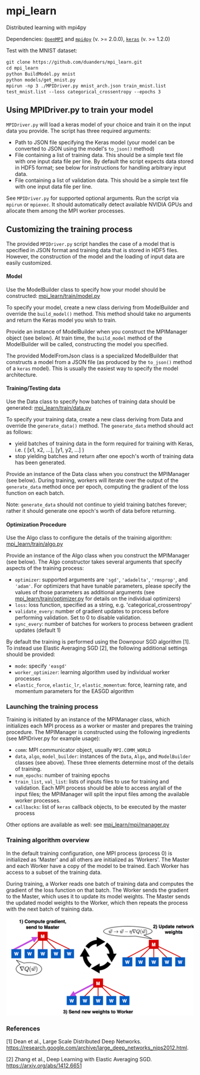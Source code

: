 # mpi_learn
Distributed learning with mpi4py

Dependencies: [`OpenMPI`](https://www.open-mpi.org/) and [`mpi4py`](http://mpi4py.readthedocs.io/en/stable/) (v. >= 2.0.0), [`keras`](https://keras.io/) (v. >= 1.2.0)

Test with the MNIST dataset:
```
git clone https://github.com/duanders/mpi_learn.git
cd mpi_learn
python BuildModel.py mnist
python models/get_mnist.py
mpirun -np 3 ./MPIDriver.py mnist_arch.json train_mnist.list test_mnist.list --loss categorical_crossentropy --epochs 3
```

## Using MPIDriver.py to train your model

`MPIDriver.py` will load a keras model of your choice and train it on the input data you provide.  The script has three required arguments:
- Path to JSON file specifying the Keras model (your model can be converted to JSON using the model's `to_json()` method)  
- File containing a list of training data.  This should be a simple text file with one input data file per line.  By default the script expects data stored in HDF5 format; see below for instructions for handling arbitrary input data.
- File containing a list of validation data.  This should be a simple text file with one input data file per line.  

See `MPIDriver.py` for supported optional arguments.  Run the script via `mpirun` or `mpiexec`.  It should automatically detect available NVIDIA GPUs and allocate them among the MPI worker processes.

## Customizing the training process

The provided `MPIDriver.py` script handles the case of a model that is specified in JSON format and training data that is stored in HDF5 files. However, the construction of the model and the loading of input data are easily customized.  

#### Model

Use the ModelBuilder class to specify how your model should be constructed:
[mpi_learn/train/model.py](mpi_learn/train/model.py)

To specify your model, create a new class deriving from ModelBuilder and override the `build_model()` method.  This method should take no arguments and return the Keras model you wish to train.

Provide an instance of ModelBuilder when you construct the MPIManager object (see below).  At train time, the `build_model` method of the ModelBuilder will be called, constructing the model you specified.  

The provided ModelFromJson class is a specialized ModelBuilder that constructs a model from a JSON file (as produced by the `to_json()` method of a `keras` model).  This is usually the easiest way to specify the model architecture.

#### Training/Testing data 

Use the Data class to specify how batches of training data should be generated:
[mpi_learn/train/data.py](mpi_learn/train/data.py)

To specify your training data, create a new class deriving from Data and override the `generate_data()` method.  The `generate_data` method should act as follows:
- yield batches of training data in the form required for training with Keras, i.e. ( [x1, x2, ...], [y1, y2, ...] )
- stop yielding batches and return after one epoch's worth of training data has been generated.  

Provide an instance of the Data class when you construct the MPIManager (see below).  During training, workers will iterate over the output of the `generate_data` method once per epoch, computing the gradient of the loss function on each batch. 

Note: `generate_data` should not continue to yield training batches forever; rather it should generate one epoch's worth of data before returning.  

#### Optimization Procedure

Use the Algo class to configure the details of the training algorithm:
[mpi_learn/train/algo.py](mpi_learn/train/algo.py)

Provide an instance of the Algo class when you construct the MPIManager (see below).  The Algo constructor takes several arguments that specify aspects of the training process:
- `optimizer`: supported arguments are `'sgd'`, `'adadelta'`, `'rmsprop'`, and `'adam'`.  For optimizers that have tunable parameters, please specify the values of those parameters as additional arguments (see [mpi_learn/train/optimizer.py](mpi_learn/train/optimizer.py) for details on the individual optimizers)
- `loss`: loss function, specified as a string, e.g. 'categorical_crossentropy'
- `validate_every`: number of gradient updates to process before performing validation.  Set to 0 to disable validation.
- `sync_every`: number of batches for workers to process between gradient updates (default 1)

By default the training is performed using the Downpour SGD algorithm [1].  To instead use Elastic Averaging SGD [2], the following additional settings should be provided:
- `mode`: specify `'easgd'`
- `worker_optimizer`: learning algorithm used by individual worker processes
- `elastic_force`, `elastic_lr`, `elastic_momentum`: force, learning rate, and momentum parameters for the EASGD algorithm

### Launching the training process

Training is initiated by an instance of the MPIManager class, which initializes each MPI process as a worker or master and prepares the training procedure.  The MPIManager is constructed using the following ingredients (see MPIDriver.py for example usage):
- `comm`: MPI communicator object, usually `MPI.COMM_WORLD`
- `data`, `algo`, `model_builder`: instances of the `Data`, `Algo`, and `ModelBuilder` classes (see above).  These three elements determine most of the details of training.
- `num_epochs`: number of training epochs
- `train_list`, `val_list`: lists of inputs files to use for training and validation.  Each MPI process should be able to access any/all of the input files; the MPIManager will split the input files among the available worker processes.
- `callbacks`: list of `keras` callback objects, to be executed by the master process

Other options are available as well: see [mpi_learn/mpi/manager.py](mpi_learn/mpi/manager.py)

### Training algorithm overview

In the default training configuration, one MPI process (process 0) is initialized as 'Master' and all others are initialized as 'Workers'.  The Master and each Worker have a copy of the model to be trained.  Each Worker has access to a subset of the training data.  

During training, a Worker reads one batch of training data and computes the gradient of the loss function on that batch.  The Worker sends the gradient to the Master, which uses it to update its model weights.  The Master sends the updated model weights to the Worker, which then repeats the process with the next batch of training data.  

![downpour](docs/downpour.png)

### References

[1] Dean et al., Large Scale Distributed Deep Networks.  https://research.google.com/archive/large_deep_networks_nips2012.html.

[2] Zhang et al., Deep Learning with Elastic Averaging SGD.  https://arxiv.org/abs/1412.6651
